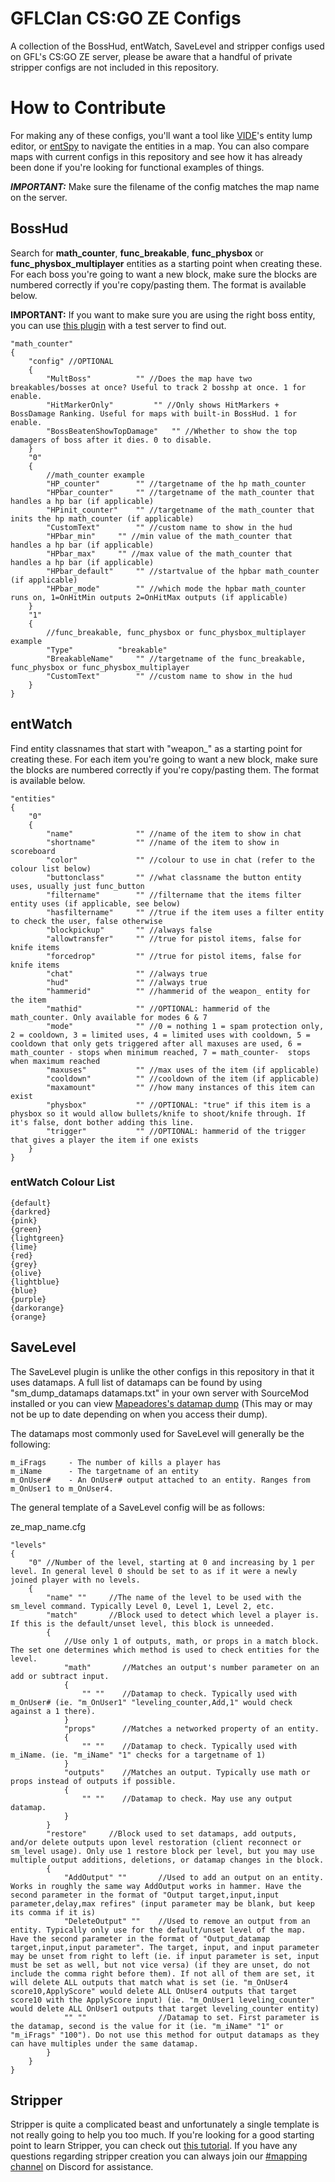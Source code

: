 # GFLClan CS:GO ZE Configs

A collection of the BossHud, entWatch, SaveLevel and stripper configs used on GFL's CS:GO ZE server, please be aware that a handful of private stripper configs are not included in this repository.

# How to Contribute

For making any of these configs, you'll want a tool like [VIDE](http://www.riintouge.com/VIDE/)'s entity lump editor, or [entSpy](https://gamebanana.com/tools/5876) to navigate the entities in a map. You can also compare maps with current configs in this repository and see how it has already been done if you're looking for functional examples of things.

**_IMPORTANT:_** Make sure the filename of the config matches the map name on the server.

## BossHud

Search for **math_counter**, **func_breakable**, **func_physbox** or **func_physbox_multiplayer** entities as a starting point when creating these. For each boss you're going to want a new block, make sure the blocks are numbered correctly if you're copy/pasting them. The format is available below.

**__IMPORTANT:__** If you want to make sure you are using the right boss entity, you can use [this plugin](https://github.com/gflclan-cs-go-ze/bhud-debugger) with a test server to find out.

```
"math_counter"
{
	"config" //OPTIONAL
	{
		"MultBoss"			"" //Does the map have two breakables/bosses at once? Useful to track 2 bosshp at once. 1 for enable.
		"HitMarkerOnly"			"" //Only shows HitMarkers + BossDamage Ranking. Useful for maps with built-in BossHud. 1 for enable.
		"BossBeatenShowTopDamage"	"" //Whether to show the top damagers of boss after it dies. 0 to disable.
	}
	"0"
	{
		//math_counter example
		"HP_counter"		"" //targetname of the hp math_counter
		"HPbar_counter"		"" //targetname of the math_counter that handles a hp bar (if applicable)
		"HPinit_counter"	"" //targetname of the math_counter that inits the hp math_counter (if applicable)
		"CustomText"		"" //custom name to show in the hud
		"HPbar_min"		"" //min value of the math_counter that handles a hp bar (if applicable)
		"HPbar_max"		"" //max value of the math_counter that handles a hp bar (if applicable)
		"HPbar_default"		"" //startvalue of the hpbar math_counter (if applicable)
		"HPbar_mode"		"" //which mode the hpbar math_counter runs on, 1=OnHitMin outputs 2=OnHitMax outputs (if applicable)
	}
	"1"
	{
		//func_breakable, func_physbox or func_physbox_multiplayer example
		"Type"			"breakable"
		"BreakableName"		"" //targetname of the func_breakable, func_physbox or func_physbox_multiplayer
		"CustomText"		"" //custom name to show in the hud
	}
}
```

## entWatch

Find entity classnames that start with "weapon_" as a starting point for creating these. For each item you're going to want a new block, make sure the blocks are numbered correctly if you're copy/pasting them. The format is available below.

```
"entities"
{
    "0"
    {
        "name"              "" //name of the item to show in chat
        "shortname"         "" //name of the item to show in scoreboard
        "color"             "" //colour to use in chat (refer to the colour list below)
        "buttonclass"       "" //what classname the button entity uses, usually just func_button
        "filtername"        "" //filtername that the items filter entity uses (if applicable, see below)
        "hasfiltername"     "" //true if the item uses a filter entity to check the user, false otherwise
        "blockpickup"       "" //always false
        "allowtransfer"     "" //true for pistol items, false for knife items
        "forcedrop"         "" //true for pistol items, false for knife items
        "chat"              "" //always true
        "hud"               "" //always true
        "hammerid"          "" //hammerid of the weapon_ entity for the item
        "mathid"            "" //OPTIONAL: hammerid of the math_counter. Only available for modes 6 & 7
        "mode"              "" //0 = nothing 1 = spam protection only, 2 = cooldown, 3 = limited uses, 4 = limited uses with cooldown, 5 = cooldown that only gets triggered after all maxuses are used, 6 = math_counter - stops when minimum reached, 7 = math_counter-  stops when maximum reached
        "maxuses"           "" //max uses of the item (if applicable)
        "cooldown"          "" //cooldown of the item (if applicable)
        "maxamount"         "" //how many instances of this item can exist
        "physbox"           "" //OPTIONAL: "true" if this item is a physbox so it would allow bullets/knife to shoot/knife through. If it's false, dont bother adding this line.
        "trigger"           "" //OPTIONAL: hammerid of the trigger that gives a player the item if one exists
    }
}
```

### entWatch Colour List

```
{default}
{darkred}
{pink}
{green}
{lightgreen}
{lime}
{red}
{grey}
{olive}
{lightblue}
{blue}
{purple}
{darkorange}
{orange}
```

## SaveLevel

The SaveLevel plugin is unlike the other configs in this repository in that it uses datamaps. A full list of datamaps can be found by using "sm_dump_datamaps datamaps.txt" in your own server with SourceMod installed or you can view [Mapeadores's datamap dump](https://github.com/Mapeadores/CSGO-Dumps/blob/master/datamaps.txt) (This may or may not be up to date depending on when you access their dump).

The datamaps most commonly used for SaveLevel will generally be the following:
```
m_iFrags     - The number of kills a player has
m_iName      - The targetname of an entity
m_OnUser#    - An OnUser# output attached to an entity. Ranges from m_OnUser1 to m_OnUser4.
```

The general template of a SaveLevel config will be as follows:

ze_map_name.cfg
```
"levels"
{
    "0" //Number of the level, starting at 0 and increasing by 1 per level. In general level 0 should be set to as if it were a newly joined player with no levels.
    {
        "name" ""     //The name of the level to be used with the sm_level command. Typically Level 0, Level 1, Level 2, etc.
        "match"       //Block used to detect which level a player is. If this is the default/unset level, this block is unneeded.
        {
            //Use only 1 of outputs, math, or props in a match block. The set one determines which method is used to check entities for the level.
            "math"       //Matches an output's number parameter on an add or subtract input.
            {
                "" ""    //Datamap to check. Typically used with m_OnUser# (ie. "m_OnUser1" "leveling_counter,Add,1" would check against a 1 there).
            }
            "props"      //Matches a networked property of an entity.
            {
                "" ""    //Datamap to check. Typically used with m_iName. (ie. "m_iName" "1" checks for a targetname of 1)
            }
            "outputs"    //Matches an output. Typically use math or props instead of outputs if possible.
            {
                "" ""    //Datamap to check. May use any output datamap.
            }
        }
        "restore"     //Block used to set datamaps, add outputs, and/or delete outputs upon level restoration (client reconnect or sm_level usage). Only use 1 restore block per level, but you may use multiple output additions, deletions, or datamap changes in the block.
        {
            "AddOutput" ""       //Used to add an output on an entity. Works in roughly the same way AddOutput works in hammer. Have the second parameter in the format of "Output target,input,input parameter,delay,max refires" (input parameter may be blank, but keep its comma if it is)
            "DeleteOutput" ""    //Used to remove an output from an entity. Typically only use for the default/unset level of the map. Have the second parameter in the format of "Output_datamap target,input,input parameter". The target, input, and input parameter may be unset from right to left (ie. if input parameter is set, input must be set as well, but not vice versa) (if they are unset, do not include the comma right before them). If not all of them are set, it will delete ALL outputs that match what is set (ie. "m_OnUser4 score10,ApplyScore" would delete ALL OnUser4 outputs that target score10 with the ApplyScore input) (ie. "m_OnUser1 leveling_counter" would delete ALL OnUser1 outputs that target leveling_counter entity)
            "" ""                //Datamap to set. First parameter is the datamap, second is the value for it (ie. "m_iName" "1" or "m_iFrags" "100"). Do not use this method for output datamaps as they can have multiples under the same datamap.
        }
    }
}
```

## Stripper

Stripper is quite a complicated beast and unfortunately a single template is not really going to help you too much. If you're looking for a good starting point to learn Stripper, you can check out [this tutorial](https://gflclan.com/forums/topic/47449-stripper-cfgs-guide/). If you have any questions regarding stripper creation you can always join our [#mapping channel](https://discord.gg/zh2CVSM) on Discord for assistance.
